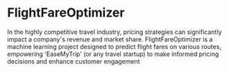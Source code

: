 # FlightFareOptimizer

In the highly competitive travel industry, pricing strategies can significantly impact a company's revenue and market share. FlightFareOptimizer is a machine learning project designed to predict flight fares on various routes, empowering 'EaseMyTrip' (or any travel startup) to make informed pricing decisions and enhance customer engagement
